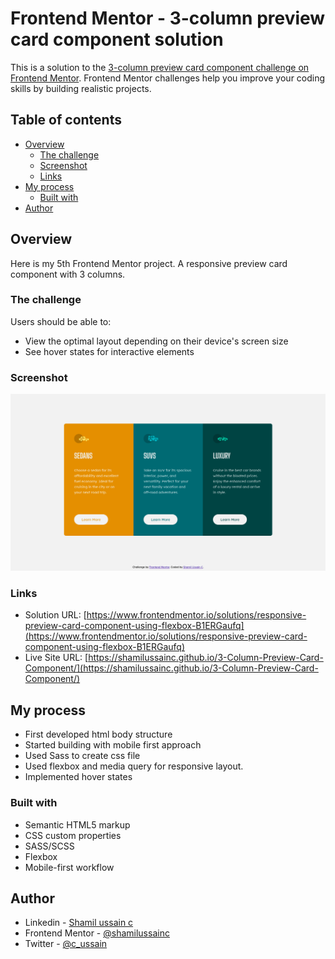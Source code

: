 # Frontend Mentor - 3-column preview card component solution

This is a solution to the [3-column preview card component challenge on Frontend Mentor](https://www.frontendmentor.io/challenges/3column-preview-card-component-pH92eAR2-). Frontend Mentor challenges help you improve your coding skills by building realistic projects. 

## Table of contents

- [Overview](#overview)
  - [The challenge](#the-challenge)
  - [Screenshot](#screenshot)
  - [Links](#links)
- [My process](#my-process)
  - [Built with](#built-with)
- [Author](#author)


## Overview

Here is my 5th Frontend Mentor project. A responsive preview card component with 3 columns.



### The challenge

Users should be able to:

- View the optimal layout depending on their device's screen size
- See hover states for interactive elements

### Screenshot

![](./screenshot.png)

### Links

- Solution URL: [https://www.frontendmentor.io/solutions/responsive-preview-card-component-using-flexbox-B1ERGaufq](https://www.frontendmentor.io/solutions/responsive-preview-card-component-using-flexbox-B1ERGaufq)
- Live Site URL: [https://shamilussainc.github.io/3-Column-Preview-Card-Component/](https://shamilussainc.github.io/3-Column-Preview-Card-Component/)

## My process

- First developed html body structure
- Started building with mobile first approach
- Used Sass to create css file
- Used flexbox and media query for responsive layout.
- Implemented hover states

### Built with

- Semantic HTML5 markup
- CSS custom properties
- SASS/SCSS
- Flexbox
- Mobile-first workflow


## Author

- Linkedin - [Shamil ussain c](https://www.linkedin.com/in/shamil-ussain-c-893282187/)
- Frontend Mentor - [@shamilussainc](https://www.frontendmentor.io/profile/shamilussainc)
- Twitter - [@c_ussain](https://twitter.com/c_ussain)
